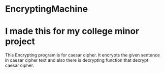 # EncryptingMachine

# I made this for my college minor project

This Encrypting program is for caesar cipher.
It encrypts the given sentence in caesar cipher text and also there is decrypting function that decrypt caesar cipher.
